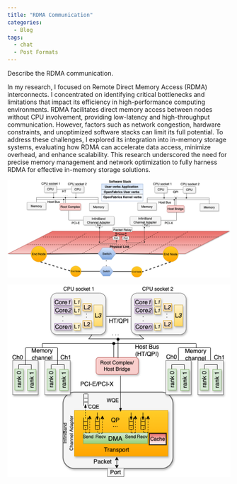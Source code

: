 ```yaml
---
title: "RDMA Communication"
categories:
  - Blog
tags:
  - chat
  - Post Formats
---
```


Describe the RDMA communication.


In my research, I focused on Remote Direct Memory Access (RDMA) interconnects. I concentrated on identifying critical bottlenecks and limitations that impact its efficiency in high-performance computing environments. RDMA facilitates direct memory access between nodes without CPU involvement, providing low-latency and high-throughput communication. However, factors such as network congestion, hardware constraints, and unoptimized software stacks can limit its full potential. To address these challenges, I explored its integration into in-memory storage systems, evaluating how RDMA can accelerate data access, minimize overhead, and enhance scalability. This research underscored the need for precise memory management and network optimization to fully harness RDMA for effective in-memory storage solutions.

<img src="/assets/images/infiniband.png" alt="InfiniBand network" class="center-image" />
 
![Single node perspective](/assets/images/RDMA.png)
